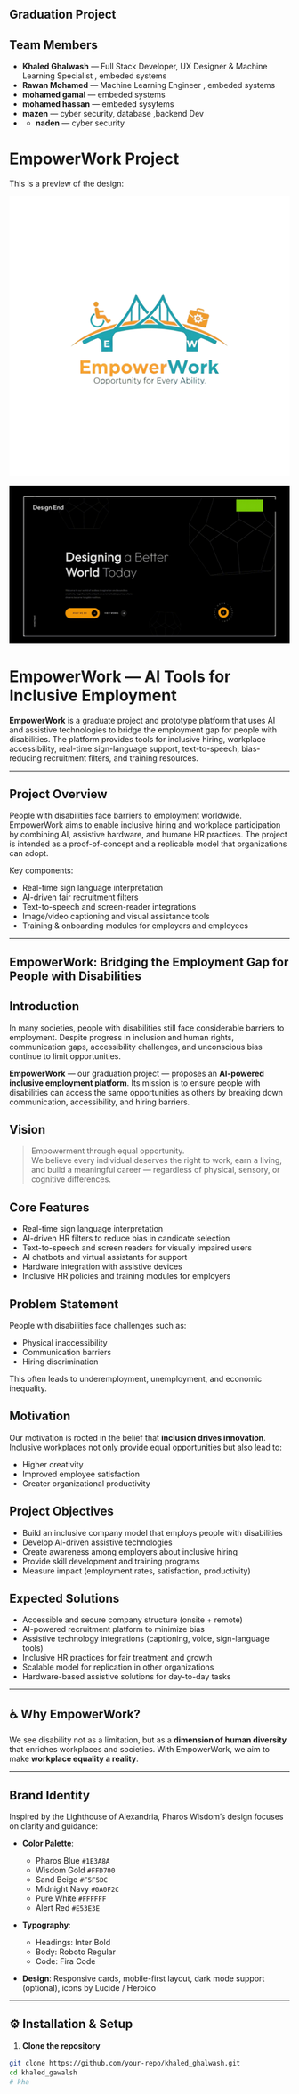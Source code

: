 ## Graduation Project 
## Team Members

- **Khaled Ghalwash** — Full Stack Developer, UX Designer & Machine Learning Specialist , embeded systems  
- **Rawan Mohamed** — Machine Learning Engineer  , embeded systems
- **mohamed gamal** — embeded systems
- **mohamed hassan** —  embeded sysytems 
- **mazen** — cyber security, database ,backend Dev
- - **naden** — cyber security
# EmpowerWork Project

This is a preview of the design:

![Design Preview](https://github.com/khaled-dotcom/kha/blob/main/freepik_br_2332aa31-4d8a-4f88-ba47-aa70c04f044e.png?raw=true)


![Design Preview](https://github.com/AHMAD-JX/DesignEnd-Website-Template/blob/53fe66c2a5bd3f46bff8ab538515dff81a4600cc/img/1.gif)


# EmpowerWork — AI Tools for Inclusive Employment

**EmpowerWork** is a graduate project and prototype platform that uses AI and assistive technologies to bridge the employment gap for people with disabilities. The platform provides tools for inclusive hiring, workplace accessibility, real-time sign-language support, text-to-speech, bias-reducing recruitment filters, and training resources.

---

##  Project Overview

People with disabilities face barriers to employment worldwide. EmpowerWork aims to enable inclusive hiring and workplace participation by combining AI, assistive hardware, and humane HR practices. The project is intended as a proof-of-concept and a replicable model that organizations can adopt.

Key components:
- Real-time sign language interpretation
- AI-driven fair recruitment filters
- Text-to-speech and screen-reader integrations
- Image/video captioning and visual assistance tools
- Training & onboarding modules for employers and employees

---

## EmpowerWork: Bridging the Employment Gap for People with Disabilities

##  Introduction
In many societies, people with disabilities still face considerable barriers to employment. Despite progress in inclusion and human rights, communication gaps, accessibility challenges, and unconscious bias continue to limit opportunities.  

**EmpowerWork** — our graduation project — proposes an **AI-powered inclusive employment platform**. Its mission is to ensure people with disabilities can access the same opportunities as others by breaking down communication, accessibility, and hiring barriers.

##  Vision
> Empowerment through equal opportunity.  
We believe every individual deserves the right to work, earn a living, and build a meaningful career — regardless of physical, sensory, or cognitive differences.

##  Core Features
- Real-time sign language interpretation  
- AI-driven HR filters to reduce bias in candidate selection  
- Text-to-speech and screen readers for visually impaired users  
- AI chatbots and virtual assistants for support  
- Hardware integration with assistive devices  
- Inclusive HR policies and training modules for employers  

##  Problem Statement
People with disabilities face challenges such as:  
- Physical inaccessibility  
- Communication barriers  
- Hiring discrimination  

This often leads to underemployment, unemployment, and economic inequality.

##  Motivation
Our motivation is rooted in the belief that **inclusion drives innovation**. Inclusive workplaces not only provide equal opportunities but also lead to:  
- Higher creativity  
- Improved employee satisfaction  
- Greater organizational productivity  

##  Project Objectives
- Build an inclusive company model that employs people with disabilities  
- Develop AI-driven assistive technologies  
- Create awareness among employers about inclusive hiring  
- Provide skill development and training programs  
- Measure impact (employment rates, satisfaction, productivity)  

## Expected Solutions
- Accessible and secure company structure (onsite + remote)  
- AI-powered recruitment platform to minimize bias  
- Assistive technology integrations (captioning, voice, sign-language tools)  
- Inclusive HR practices for fair treatment and growth  
- Scalable model for replication in other organizations  
- Hardware-based assistive solutions for day-to-day tasks  

---

## ♿ Why EmpowerWork?
We see disability not as a limitation, but as a **dimension of human diversity** that enriches workplaces and societies. With EmpowerWork, we aim to make **workplace equality a reality**.



---

##  Brand Identity

Inspired by the Lighthouse of Alexandria, Pharos Wisdom’s design focuses on clarity and guidance:

- **Color Palette**:  
  - Pharos Blue `#1E3A8A`  
  - Wisdom Gold `#FFD700`  
  - Sand Beige `#F5F5DC`  
  - Midnight Navy `#0A0F2C`  
  - Pure White `#FFFFFF`  
  - Alert Red `#E53E3E`  

- **Typography**:  
  - Headings: Inter Bold  
  - Body: Roboto Regular  
  - Code: Fira Code  

- **Design**: Responsive cards, mobile-first layout, dark mode support (optional), icons by Lucide / Heroico  

---

## ⚙ Installation & Setup

1. **Clone the repository**  
```bash
git clone https://github.com/your-repo/khaled_ghalwash.git
cd khaled_gawalsh
# kha
